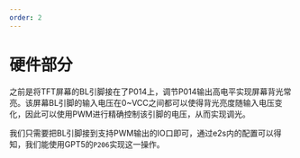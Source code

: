 ```yaml
---
order: 2
---
```

# 硬件部分
之前是将TFT屏幕的BL引脚接在了P014上，调节P014输出高电平实现屏幕背光常亮。该屏幕BL引脚的输入电压在0~VCC之间都可以使得背光亮度随输入电压变化，因此可以使用PWM进行精确控制该引脚的电压，从而实现调光。

我们只需要把BL引脚接到支持PWM输出的IO口即可，通过e2s内的配置可以得知，我们能使用GPT5的`P206`实现这一操作。
